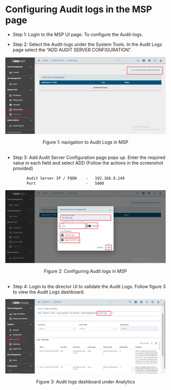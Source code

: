 # Configuring Audit logs in the MSP page

- Step 1: Login to the MSP UI page. To configure the Audit-logs.

- Step 2: Select the Audit-logs under the System Tools. In the Audit Logs page select the “ADD AUDIT SERVER CONFIGURATION”.

![](images/config1.png)

<center>Figure 1: navigation to Audit Logs in MSP </center>
<br>

- Step 3: Add Audit Server Configuration page pops up. Enter the required value in each field  and select ADD (Follow the actions in the screenshot provided)

            Audit Server IP / FQDN    -   192.168.9.249
            Port                      -   5000

![](images/config2.png)

<center>Figure 2: Configuring Audit logs in MSP </center>
<br>

- Step 4: Login to the director UI to validate the Audit Logs. Follow figure 3 to view the Audit Logs dashboard.  


![](images/auditLogsPage.png)

<center>Figure 3: Audit logs dashboard under Analytics </center>
<br>